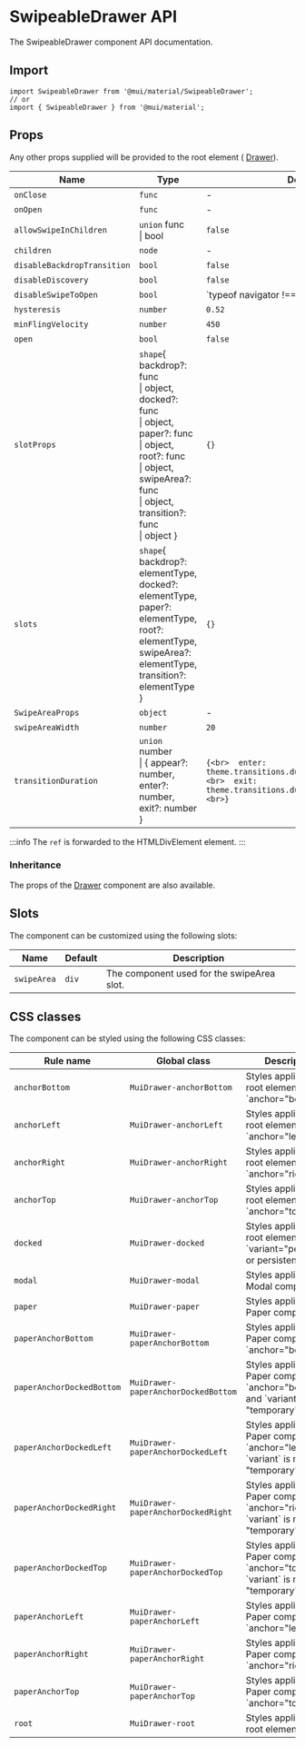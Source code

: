 # SwipeableDrawer API

The SwipeableDrawer component API documentation.

## Import

```
import SwipeableDrawer from '@mui/material/SwipeableDrawer';
// or
import { SwipeableDrawer } from '@mui/material';
```

## Props

Any other props supplied will be provided to the root element ( [Drawer](/material-ui/api/drawer/)).

| Name | Type | Default | Description |
| --- | --- | --- | --- |
| `onClose` | `func` | - | - |
| `onOpen` | `func` | - | - |
| `allowSwipeInChildren` | `union` func<br>\| bool | `false` | - |
| `children` | `node` | - | - |
| `disableBackdropTransition` | `bool` | `false` | - |
| `disableDiscovery` | `bool` | `false` | - |
| `disableSwipeToOpen` | `bool` | `typeof navigator !== 'undefined' && /iPad|iPhone|iPod/.test(navigator.userAgent)` | - |
| `hysteresis` | `number` | `0.52` | - |
| `minFlingVelocity` | `number` | `450` | - |
| `open` | `bool` | `false` | - |
| `slotProps` | `shape`{ backdrop?: func<br>\| object, docked?: func<br>\| object, paper?: func<br>\| object, root?: func<br>\| object, swipeArea?: func<br>\| object, transition?: func<br>\| object } | `{}` | - |
| `slots` | `shape`{ backdrop?: elementType, docked?: elementType, paper?: elementType, root?: elementType, swipeArea?: elementType, transition?: elementType } | `{}` | - |
| `SwipeAreaProps` | `object` | - | - |
| `swipeAreaWidth` | `number` | `20` | - |
| `transitionDuration` | `union` number<br>\| { appear?: number, enter?: number, exit?: number } | `{<br>  enter: theme.transitions.duration.enteringScreen,<br>  exit: theme.transitions.duration.leavingScreen,<br>}` | - |

:::info
The `ref` is forwarded to the HTMLDivElement element.
:::

### Inheritance

The props of the [Drawer](/material-ui/api/drawer/) component are also available.

## Slots

The component can be customized using the following slots:

| Name | Default | Description |
| --- | --- | --- |
| `swipeArea` | `div` | The component used for the swipeArea slot. |

## CSS classes

The component can be styled using the following CSS classes:

| Rule name | Global class | Description |
| --- | --- | --- |
| `anchorBottom` | `MuiDrawer-anchorBottom` | Styles applied to the root element if \`anchor="bottom"\`. |
| `anchorLeft` | `MuiDrawer-anchorLeft` | Styles applied to the root element if \`anchor="left"\`. |
| `anchorRight` | `MuiDrawer-anchorRight` | Styles applied to the root element if \`anchor="right"\`. |
| `anchorTop` | `MuiDrawer-anchorTop` | Styles applied to the root element if \`anchor="top"\`. |
| `docked` | `MuiDrawer-docked` | Styles applied to the root element if \`variant="permanent or persistent"\`. |
| `modal` | `MuiDrawer-modal` | Styles applied to the Modal component. |
| `paper` | `MuiDrawer-paper` | Styles applied to the Paper component. |
| `paperAnchorBottom` | `MuiDrawer-paperAnchorBottom` | Styles applied to the Paper component if \`anchor="bottom"\`. |
| `paperAnchorDockedBottom` | `MuiDrawer-paperAnchorDockedBottom` | Styles applied to the Paper component if \`anchor="bottom"\` and \`variant\` is not "temporary". |
| `paperAnchorDockedLeft` | `MuiDrawer-paperAnchorDockedLeft` | Styles applied to the Paper component if \`anchor="left"\` and \`variant\` is not "temporary". |
| `paperAnchorDockedRight` | `MuiDrawer-paperAnchorDockedRight` | Styles applied to the Paper component if \`anchor="right"\` and \`variant\` is not "temporary". |
| `paperAnchorDockedTop` | `MuiDrawer-paperAnchorDockedTop` | Styles applied to the Paper component if \`anchor="top"\` and \`variant\` is not "temporary". |
| `paperAnchorLeft` | `MuiDrawer-paperAnchorLeft` | Styles applied to the Paper component if \`anchor="left"\`. |
| `paperAnchorRight` | `MuiDrawer-paperAnchorRight` | Styles applied to the Paper component if \`anchor="right"\`. |
| `paperAnchorTop` | `MuiDrawer-paperAnchorTop` | Styles applied to the Paper component if \`anchor="top"\`. |
| `root` | `MuiDrawer-root` | Styles applied to the root element. |